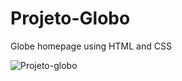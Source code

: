 # Projeto-Globo

Globe homepage using HTML and CSS

![Projeto-globo](https://user-images.githubusercontent.com/109693663/194410583-85f4aae6-23c7-45f7-a8a5-95929f02a808.gif)
